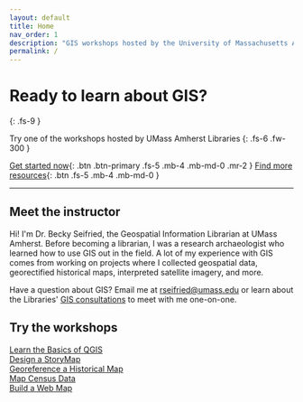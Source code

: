 ```yaml
---
layout: default
title: Home
nav_order: 1
description: "GIS workshops hosted by the University of Massachusetts Amherst Libraries"
permalink: /
---
```


# Ready to learn about GIS?
{: .fs-9 }

Try one of the workshops hosted by UMass Amherst Libraries
{: .fs-6 .fw-300 }

[Get started now](https://umass-gis.github.io/workshops/content/basics-qgis/){: .btn .btn-primary .fs-5 .mb-4 .mb-md-0 .mr-2 } [Find more resources](https://gis.library.umass.edu/){: .btn .fs-5 .mb-4 .mb-md-0 }

---

## Meet the instructor

Hi! I'm Dr. Becky Seifried, the Geospatial Information Librarian at UMass Amherst. Before becoming a librarian, I was a research archaeologist who learned how to use GIS out in the field. A lot of my experience with GIS comes from working on projects where I collected geospatial data, georectified historical maps,  interpreted satellite imagery, and more.

Have a question about GIS? Email me at [rseifried@umass.edu](mailto:rseifried@umass.edu) or learn about the Libraries' [GIS consultations](https://gis.library.umass.edu/learning-gis/consultations/) to meet with me one-on-one.

## Try the workshops

[Learn the Basics of QGIS](https://umass-gis.github.io/workshops/content/basics-qgis/)
<br>[Design a StoryMap](https://umass-gis.github.io/workshops/content/storymaps/)
<br>[Georeference a Historical Map](https://umass-gis.github.io/workshops/content/georeferencing)
<br>[Map Census Data](https://umass-gis.github.io/workshops/content/map-census-data/)
<br>[Build a Web Map](https://umass-gis.github.io/workshops/content/web-map/)
